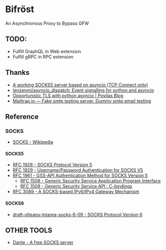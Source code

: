 # Bifröst

An Asynchronous Proxy to Bypass GFW

## TODO:

* Fulfill GraphQL in Web extension
* Fulfill gRPC in RPC extension

## Thanks

* [A working SOCKS5 server based on asyncio (TCP Connect only)](https://gist.github.com/tcalmant/770511b420c1139fe1cc88c2685f2903)
* [lenzenmi/asyncio_dispatch: Event signalling for python and asyncio](https://github.com/lenzenmi/asyncio_dispatch)
* [Opportunistic TLS with python asyncio | Povilas Blog](http://blog.povilasb.com/posts/opportunistic-tls-with-python-asyncio/)
* [Mailtrap.io — Fake smtp testing server. Dummy smtp email testing](https://mailtrap.io/)

## Reference

### SOCKS

* [SOCKS - Wikipedia](https://en.wikipedia.org/wiki/SOCKS)

#### SOCKS5

* [RFC 1928 - SOCKS Protocol Version 5](https://datatracker.ietf.org/doc/rfc1928/)
* [RFC 1929 - Username/Password Authentication for SOCKS V5](https://datatracker.ietf.org/doc/rfc1929/)
* [RFC 1961 - GSS-API Authentication Method for SOCKS Version 5](https://datatracker.ietf.org/doc/rfc1961/)
  * [RFC 1508 - Generic Security Service Application Program Interface](https://datatracker.ietf.org/doc/rfc1508/)
  * [RFC 1509 - Generic Security Service API : C-bindings](https://datatracker.ietf.org/doc/rfc159/)
* [RFC 3089 - A SOCKS-based IPv6/IPv4 Gateway Mechanism](https://datatracker.ietf.org/doc/rfc3089/)

#### SOCKS6

* [draft-olteanu-intarea-socks-6-09 - SOCKS Protocol Version 6](https://datatracker.ietf.org/doc/draft-olteanu-intarea-socks-6/)

## OTHER TOOLS

* [Dante - A free SOCKS server](https://www.inet.no/dante/index.html)
